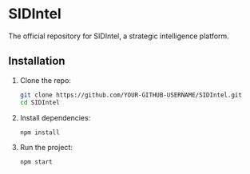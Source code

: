 # SIDIntel

The official repository for SIDIntel, a strategic intelligence platform.

## Installation

1. Clone the repo:
   ```sh
   git clone https://github.com/YOUR-GITHUB-USERNAME/SIDIntel.git
   cd SIDIntel
   ```

2. Install dependencies:
   ```sh
   npm install
   ```

3. Run the project:
   ```sh
   npm start
   ```
